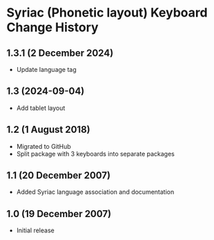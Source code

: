 Syriac (Phonetic layout) Keyboard Change History
=======================

1.3.1 (2 December 2024)
-----------------
* Update language tag

1.3 (2024-09-04)
----------------
* Add tablet layout

1.2 (1 August 2018)
-----------------
* Migrated to GitHub
* Split package with 3 keyboards into separate packages

1.1 (20 December 2007)
----------------------
* Added Syriac language association and documentation

1.0 (19 December 2007)
----------------------
* Initial release
